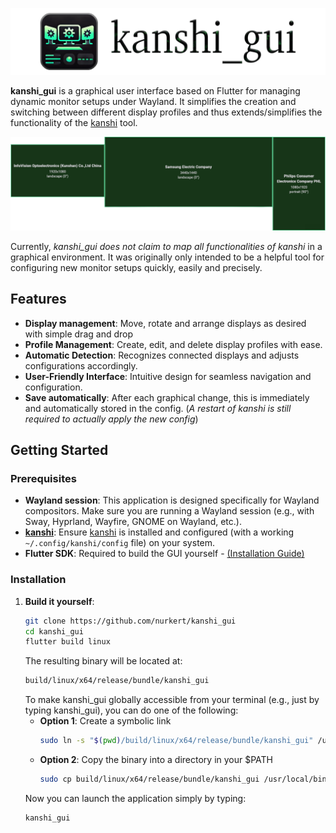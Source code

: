 ![kanshi_gui banner](https://raw.githubusercontent.com/nurkert/kanshi_gui/main/assets/banner.png)

**kanshi_gui** is a graphical user interface based on Flutter for managing dynamic monitor setups under Wayland. It simplifies the creation and switching between different display profiles and thus extends/simplifies the functionality of the [kanshi](https://sr.ht/~emersion/kanshi/) tool.

![kanshi_gui banner](https://raw.githubusercontent.com/nurkert/kanshi_gui/main/assets/example.png)

Currently, _kanshi_gui does not claim to map all functionalities of kanshi_ in a graphical environment. It was originally only intended to be a helpful tool for configuring new monitor setups quickly, easily and precisely.

## Features

- **Display management**: Move, rotate and arrange displays as desired with simple drag and drop
- **Profile Management**: Create, edit, and delete display profiles with ease.
- **Automatic Detection**: Recognizes connected displays and adjusts configurations accordingly.
- **User-Friendly Interface**: Intuitive design for seamless navigation and configuration.
- **Save automatically**: After each graphical change, this is immediately and automatically stored in the config. (_A restart of kanshi is still required to actually apply the new config_)

## Getting Started

### Prerequisites

- 	**Wayland session**: This application is designed specifically for Wayland compositors. Make sure you are running a Wayland session (e.g., with Sway, Hyprland, Wayfire, GNOME on Wayland, etc.).
- [**kanshi**](https://sr.ht/~emersion/kanshi/): Ensure [kanshi](https://sr.ht/~emersion/kanshi/) is installed and configured (with a working `~/.config/kanshi/config` file) on your system. 
- **Flutter SDK**: Required to build the GUI yourself - [(Installation Guide)](https://flutter.dev/docs/get-started/install)

### Installation

1. **Build it yourself**:
   ```bash
   git clone https://github.com/nurkert/kanshi_gui
   cd kanshi_gui
   flutter build linux
   ```
   The resulting binary will be located at:
   ```bash
   build/linux/x64/release/bundle/kanshi_gui
   ```
   To make kanshi_gui globally accessible from your terminal (e.g., just by typing kanshi_gui), you can do one of the following:
   - **Option 1**: Create a symbolic link
      ```bash
      sudo ln -s "$(pwd)/build/linux/x64/release/bundle/kanshi_gui" /usr/local/bin/kanshi_gui
      ```
   - **Option 2**: Copy the binary into a directory in your $PATH
      ```bash
      sudo cp build/linux/x64/release/bundle/kanshi_gui /usr/local/bin/
      ```
   Now you can launch the application simply by typing:
   ```
   kanshi_gui
   ```
